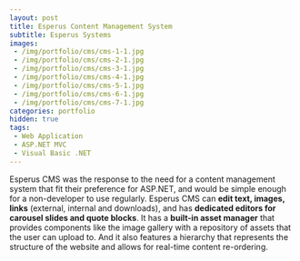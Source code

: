 ```yaml
---
layout: post
title: Esperus Content Management System
subtitle: Esperus Systems
images: 
 - /img/portfolio/cms/cms-1-1.jpg
 - /img/portfolio/cms/cms-2-1.jpg
 - /img/portfolio/cms/cms-3-1.jpg
 - /img/portfolio/cms/cms-4-1.jpg
 - /img/portfolio/cms/cms-5-1.jpg
 - /img/portfolio/cms/cms-6-1.jpg
 - /img/portfolio/cms/cms-7-1.jpg
categories: portfolio
hidden: true
tags:
 - Web Application
 - ASP.NET MVC
 - Visual Basic .NET
---
```


Esperus CMS was the response to the need for a content management system that fit their preference for ASP.NET, and would be simple enough for a non-developer to use regularly. Esperus CMS can **edit text, images, links** (external, internal and downloads), and has **dedicated editors for carousel slides and quote blocks**. It has a **built-in asset manager** that provides components like the image gallery with a repository of assets that the user can upload to. And it also features a hierarchy that represents the structure of the website and allows for real-time content re-ordering.